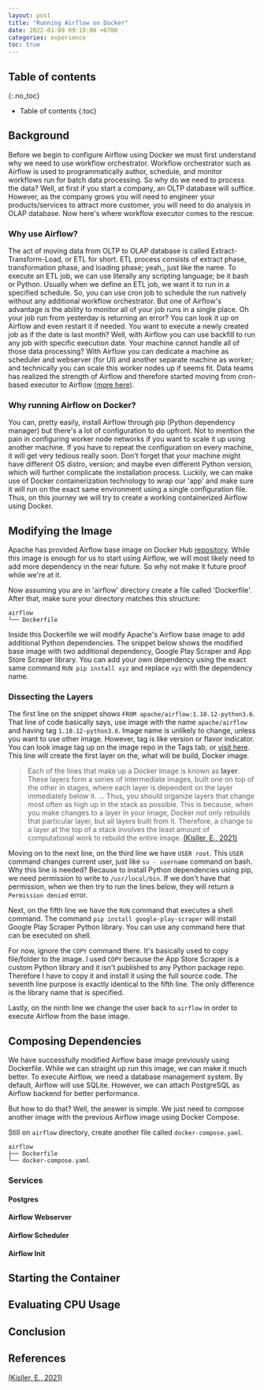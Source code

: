 ```yaml
---
layout: post
title: "Running Airflow on Docker"
date: 2022-01-09 09:10:00 +0700
categories: experience
toc: true
---
```

## Table of contents
{:.no_toc}

* Table of contents
{:toc}

## Background
Before we begin to configure Airflow using Docker we must first understand why we need to use workflow orchestrator. Workflow orchestrator such as Airflow is used to programmatically author, schedule, and monitor workflows run for batch data processing. So why do we need to process the data? Well, at first if you start a company, an OLTP database will suffice. However, as the company grows you will need to engineer your products/services to attract more customer, you will need to do analysis in OLAP database. Now here's where workflow executor comes to the rescue.

### Why use Airflow?
The act of moving data from OLTP to OLAP database is called Extract-Transform-Load, or ETL for short. ETL process consists of extract phase, transformation phase, and loading phase; yeah,, just like the name. To execute an ETL job, we can use literally any scripting language; be it bash or Python. Usually when we define an ETL job, we want it to run in a specified schedule. So, you can use cron job to schedule the run natively without any additional workflow orchestrator. But one of Airflow's advantage is the ability to monitor all of your job runs in a single place. Oh your job run from yesterday is returning an error? You can look it up on Airflow and even restart it if needed. You want to execute a newly created job as if the date is last month? Well, with Airflow you can use backfill to run any job with specific execution date. Your machine cannot handle all of those data processing? With Airflow you can dedicate a machine as scheduler and webserver (for UI) and another separate machine as worker; and technically you can scale this worker nodes up if seems fit. Data teams has realized the strength of Airflow and therefore started moving from cron-based executor to Airflow ([more here](https://medium.com/videoamp/what-we-learned-migrating-off-cron-to-airflow-b391841a0da4)).

### Why running Airflow on Docker?
You can, pretty easily, install Airflow through pip (Python dependency manager) but there's a lot of configuration to do upfront. Not to mention the pain in configuring worker node networks if you want to scale it up using another machine. If you have to repeat the configuration on every machine, it will get very tedious really soon. Don't forget that your machine might have different OS distro, version; and maybe even different Python version, which will further complicate the installation process. Luckily, we can make use of Docker containerization technology to wrap our 'app' and make sure it will run on the exact same environment using a single configuration file. Thus, on this journey we will try to create a working containerized Airflow using Docker.

## Modifying the Image
Apache has provided Airflow base image on Docker Hub [repository](https://hub.docker.com/r/apache/airflow). While this image is enough for us to start using Airflow, we will most likely need to add more dependency in the near future. So why not make it future proof while we're at it.

Now assuming you are in 'airflow' directory create a file called 'Dockerfile'. After that, make sure your directory matches this structure:

```
airflow
└── Dockerfile
```

Inside this Dockerfile we will modify Apache's Airflow base image to add additional Python dependencies. The snippet below shows the modified base image with two additional dependency, Google Play Scraper and App Store Scraper library. You can add your own dependency using the exact same command `RUN pip install xyz` and replace `xyz` with the dependency name.

<script src="https://gist.github.com/dion-ricky/71855424c0becf53f61431eee07b2ae5.js"></script>

### Dissecting the Layers
The first line on the snippet shows `FROM apache/airflow:1.10.12-python3.6`. That line of code basically says, use image with the name `apache/airflow` and having tag `1.10.12-python3.6`. Image name is unlikely to change, unless you want to use other image. However, tag is like version or flavor indicator. You can look image tag up on the image repo in the Tags tab, or [visit here](https://hub.docker.com/r/apache/airflow/tags). This line will create the first layer on the, what will be build, Docker image.

> Each of the lines that make up a Docker image is known as **layer**. These layers form a series of intermediate images, built one on top of the other in stages, where each layer is dependent on the layer immediately below it. ... Thus, you should organize layers that change most often as high up in the stack as possible. This is because, when you make changes to a layer in your image, Docker not only rebuilds that particular layer, but all layers built from it. Therefore, a change to a layer at the top of a stack involves the least amount of computational work to rebuild the entire image. [(Kisller, E., 2021)][1]

Moving on to the next line, on the third line we have `USER root`. This `USER` command changes current user, just like `su - username` command on bash. Why this line is needed? Because to install Python dependencies using pip, we need permission to write to `/usr/local/bin`. If we don't have that permission, when we then try to run the lines below, they will return a `Permission denied` error.

Next, on the fifth line we have the `RUN` command that executes a shell command. The command `pip install google-play-scraper` will install Google Play Scraper Python library. You can use any command here that can be executed on shell.

For now, ignore the `COPY` command there. It's basically used to copy file/folder to the image. I used `COPY` because the App Store Scraper is a custom Python library and it isn't published to any Python package repo. Therefore I have to copy it and install it using the full source code. The seventh line purpose is exactly identical to the fifth line. The only difference is the library name that is specified.

Lastly, on the ninth line we change the user back to `airflow` in order to execute Airflow from the base image.

## Composing Dependencies
We have successfully modified Airflow base image previously using Dockerfile. While we can straight up run this image, we can make it much better. To execute Airflow, we need a database management system. By default, Airflow will use SQLite. However, we can attach PostgreSQL as Airflow backend for better performance.

But how to do that? Well, the answer is simple. We just need to compose another image with the previous Airflow image using Docker Compose. 

Still on `airflow` directory, create another file called `docker-compose.yaml`.

```
airflow
├── Dockerfile
└── docker-compose.yaml
```

<script src="https://gist.github.com/dion-ricky/dc0b9e10f14b404d239c4560a635a737.js"></script>

### Services

#### Postgres

#### Airflow Webserver

#### Airflow Scheduler

#### Airflow Init

## Starting the Container

## Evaluating CPU Usage

## Conclusion

## References
[(Kisller, E., 2021)][1-a]

[1]: https://jfrog.com/knowledge-base/a-beginners-guide-to-understanding-and-building-docker-images/
[1-a]: https://web.archive.org/web/20220109092402/https://jfrog.com/knowledge-base/a-beginners-guide-to-understanding-and-building-docker-images/